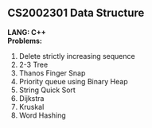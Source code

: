 ## CS2002301 Data Structure
**LANG: C++**<br/>
**Problems:**<br/>
  1. Delete strictly increasing sequence<br/>
  2. 2-3 Tree<br/>
  3. Thanos Finger Snap<br/>
  4. Priority queue using Binary Heap<br/>
  5. String Quick Sort<br/>
  6. Dijkstra<br/>
  7. Kruskal<br/>
  8. Word Hashing<br/>
